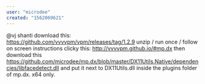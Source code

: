 ```yaml
---
user: "microdee"
created: "1562069621"
---
```


@vj shanti
download this: https://github.com/vvvvpm/vpm/releases/tag/1.2.9 unzip / run once / follow on screen instructions
clicky this: http://vvvvpm.github.io/#mp.dx
then download this https://github.com/microdee/mp.dx/blob/master/DX11Utils.Native/dependencies/libfacedetect.dll and put it next to DX11Utils.dll inside the plugins folder of mp.dx. x64 only.
